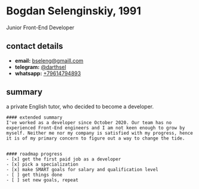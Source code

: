 # Bogdan Selenginskiy, 1991
Junior Front-End Developer
## contact details
* **email:** bseleng@gmaill.com
* **telegram:** [@darthsel](https://t.me/darthsel)
* **whatsapp:** [+79614794893](https://wa.me/+79614794893)
## summary
a private English tutor, who decided to become a developer.
 
    #### extended summary
    I've worked as a developer since October 2020. Our team has no experienced Front-End engineers and I am not keen enough to grow by myself. Neither me nor my company is satisfied with my progress, hence it is of my primary concern to figure out a way to change the tide.
    
       
    #### roadmap progress
    - [x] get the first paid job as a developer
    - [x] pick a specialization
    - [x] make SMART goals for salary and qualification level
    - [ ] get things done 
    - [ ] set new goals, repeat 